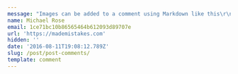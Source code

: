 ```yaml
---
message: "Images can be added to a comment using Markdown like this\r\n\r\n```markdown\r\n![Bill Murray](http://www.fillmurray.com/600/400)\r\n```\r\n![Bill Murray](http://www.fillmurray.com/600/400)"
name: Michael Rose
email: 1ce71bc10b86565464b612093d89707e
url: 'https://mademistakes.com'
hidden: ''
date: '2016-08-11T19:08:12.789Z'
slug: /post/post-comments/
template: comment
---
```


